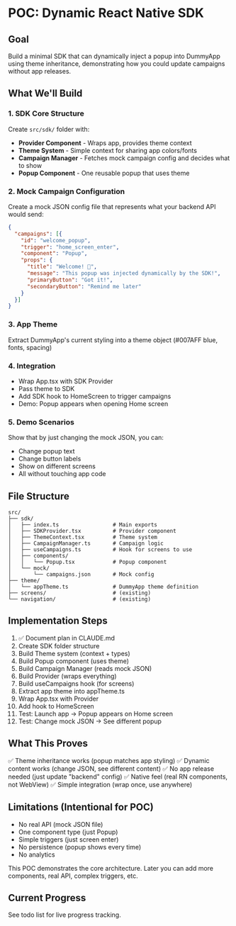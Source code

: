 # POC: Dynamic React Native SDK

## Goal
Build a minimal SDK that can dynamically inject a popup into DummyApp using theme inheritance, demonstrating how you could update campaigns without app releases.

## What We'll Build

### 1. SDK Core Structure
Create `src/sdk/` folder with:
- **Provider Component** - Wraps app, provides theme context
- **Theme System** - Simple context for sharing app colors/fonts
- **Campaign Manager** - Fetches mock campaign config and decides what to show
- **Popup Component** - One reusable popup that uses theme

### 2. Mock Campaign Configuration
Create a mock JSON config file that represents what your backend API would send:
```json
{
  "campaigns": [{
    "id": "welcome_popup",
    "trigger": "home_screen_enter",
    "component": "Popup",
    "props": {
      "title": "Welcome! 🎉",
      "message": "This popup was injected dynamically by the SDK!",
      "primaryButton": "Got it!",
      "secondaryButton": "Remind me later"
    }
  }]
}
```

### 3. App Theme
Extract DummyApp's current styling into a theme object (#007AFF blue, fonts, spacing)

### 4. Integration
- Wrap App.tsx with SDK Provider
- Pass theme to SDK
- Add SDK hook to HomeScreen to trigger campaigns
- Demo: Popup appears when opening Home screen

### 5. Demo Scenarios
Show that by just changing the mock JSON, you can:
- Change popup text
- Change button labels
- Show on different screens
- All without touching app code

## File Structure
```
src/
├── sdk/
│   ├── index.ts                 # Main exports
│   ├── SDKProvider.tsx          # Provider component
│   ├── ThemeContext.tsx         # Theme system
│   ├── CampaignManager.ts       # Campaign logic
│   ├── useCampaigns.ts          # Hook for screens to use
│   ├── components/
│   │   └── Popup.tsx            # Popup component
│   └── mock/
│       └── campaigns.json       # Mock config
├── theme/
│   └── appTheme.ts              # DummyApp theme definition
├── screens/                     # (existing)
└── navigation/                  # (existing)
```

## Implementation Steps

1. ✅ Document plan in CLAUDE.md
2. Create SDK folder structure
3. Build Theme system (context + types)
4. Build Popup component (uses theme)
5. Build Campaign Manager (reads mock JSON)
6. Build Provider (wraps everything)
7. Build useCampaigns hook (for screens)
8. Extract app theme into appTheme.ts
9. Wrap App.tsx with Provider
10. Add hook to HomeScreen
11. Test: Launch app → Popup appears on Home screen
12. Test: Change mock JSON → See different popup

## What This Proves

✅ Theme inheritance works (popup matches app styling)
✅ Dynamic content works (change JSON, see different content)
✅ No app release needed (just update "backend" config)
✅ Native feel (real RN components, not WebView)
✅ Simple integration (wrap once, use anywhere)

## Limitations (Intentional for POC)
- No real API (mock JSON file)
- One component type (just Popup)
- Simple triggers (just screen enter)
- No persistence (popup shows every time)
- No analytics

This POC demonstrates the core architecture. Later you can add more components, real API, complex triggers, etc.

## Current Progress
See todo list for live progress tracking.
